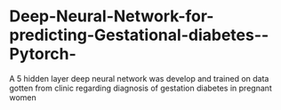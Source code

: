 # Deep-Neural-Network-for-predicting-Gestational-diabetes--Pytorch-
A 5 hidden layer deep neural network was develop and trained on data gotten from clinic regarding diagnosis of gestation diabetes in pregnant women

